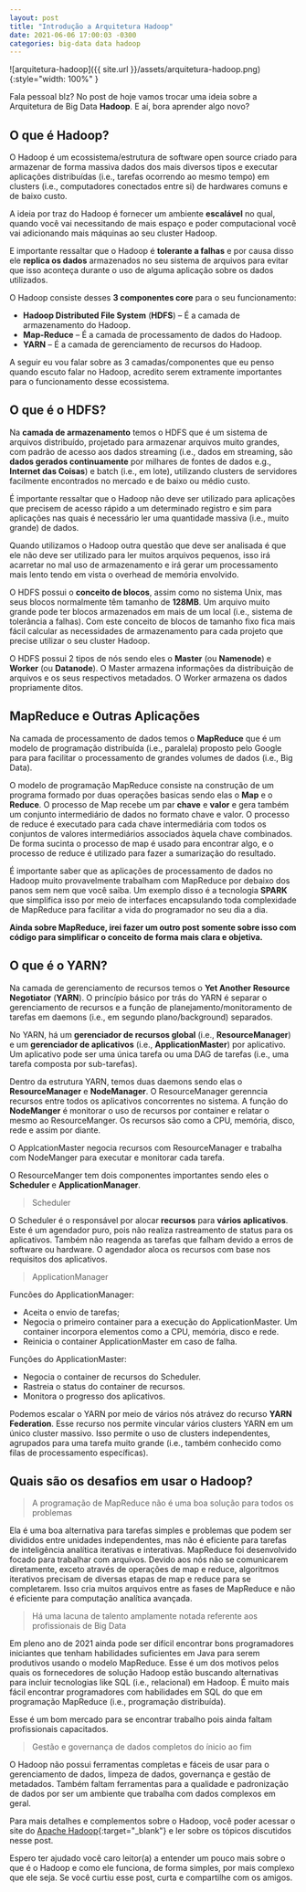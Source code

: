 ```yaml
---
layout: post
title: "Introdução a Arquitetura Hadoop"
date: 2021-06-06 17:00:03 -0300
categories: big-data data hadoop
---
```


![arquitetura-hadoop]({{ site.url }}/assets/arquitetura-hadoop.png){:style="width: 100%" }

Fala pessoal blz? No post de hoje vamos trocar uma ideia sobre a Arquitetura de Big Data __Hadoop__. E aí, bora aprender algo novo?

## O que é Hadoop?

O Hadoop é um ecossistema/estrutura de software open source criado para armazenar de forma massiva dados dos mais diversos tipos e executar aplicações distribuídas (i.e., tarefas ocorrendo ao mesmo tempo) em clusters (i.e., computadores conectados entre si) de hardwares comuns e de baixo custo.

A ideia por traz do Hadoop é fornecer um ambiente __escalável__ no qual, quando você vai necessitando de mais espaço e poder computacional você vai adicionando mais máquinas ao seu cluster Hadoop.

E importante ressaltar que o Hadoop é __tolerante a falhas__ e por causa disso ele __replica os dados__ armazenados no seu sistema de arquivos para evitar que isso aconteça durante o uso de alguma aplicação sobre os dados utilizados.

O Hadoop consiste desses __3 componentes core__ para o seu funcionamento:

* __Hadoop Distributed File System__ (__HDFS__) – É a camada de armazenamento do Hadoop.
* __Map-Reduce__ – É a camada de processamento de dados do Hadoop.
* __YARN__ – É a camada de gerenciamento de recursos do Hadoop.

A seguir eu vou falar sobre as 3 camadas/componentes que eu penso quando escuto falar no Hadoop, acredito serem extramente importantes para o funcionamento desse ecossistema.

## O que é o HDFS?

Na __camada de armazenamento__ temos o HDFS que é um sistema de arquivos distribuído, projetado para armazenar arquivos muito grandes, com padrão de acesso aos dados streaming (i.e., dados em streaming, são __dados gerados continuamente__ por milhares de fontes de dados e.g., __Internet das Coisas__) e batch (i.e., em lote), utilizando clusters de servidores facilmente encontrados no mercado e de baixo ou médio custo.

É importante ressaltar que o Hadoop não deve ser utilizado para aplicações que precisem de acesso rápido a um determinado registro e sim para aplicações nas quais é necessário ler uma quantidade massiva (i.e., muito grande) de dados.  

Quando utilizamos o Hadoop outra questão que deve ser analisada é que ele não deve ser utilizado para ler muitos arquivos pequenos, isso irá acarretar no mal uso de armazenamento e irá gerar um processamento mais lento tendo em vista o overhead de memória envolvido.

O HDFS possui o __conceito de blocos__, assim como no sistema Unix, mas seus blocos normalmente têm tamanho de __128MB__.  Um arquivo muito grande pode ter blocos armazenados em mais de um local (i.e., sistema de tolerância a falhas). Com este conceito de blocos de tamanho fixo fica mais fácil calcular as necessidades de armazenamento para cada projeto que precise utilizar o seu cluster Hadoop.

O HDFS possui 2 tipos de nós sendo eles o __Master__ (ou __Namenode__) e __Worker__ (ou __Datanode__).  O Master armazena informações da distribuição de arquivos e os seus respectivos metadados. O Worker armazena os dados propriamente ditos.

## MapReduce e Outras Aplicações

Na camada de processamento de dados temos o __MapReduce__ que é um modelo de programação distribuída (i.e., paralela) proposto pelo Google para para facilitar o processamento de grandes volumes de dados (i.e., Big Data).

O modelo de programação MapReduce consiste na construção de um programa formado por duas operações basicas sendo elas o __Map__ e o __Reduce__. O processo de Map recebe um par __chave__ e __valor__ e gera também um conjunto intermediário de dados no formato chave e valor. O processo de reduce é executado para cada chave intermediária com todos os conjuntos de valores intermediários associados àquela chave combinados. De forma sucinta o processo de map é usado para encontrar algo, e o processo de reduce é utilizado para fazer a sumarização do resultado.

É importante saber que as aplicações de processamento de dados no Hadoop muito provavelmente trabalham com MapReduce por debaixo dos panos sem nem que você saiba. Um exemplo disso é a tecnologia __SPARK__ que simplifica isso por meio de interfaces encapsulando toda complexidade de MapReduce para facilitar a vida do programador no seu dia a dia.

__Ainda sobre MapReduce, irei fazer um outro post somente sobre isso com código para simplificar o conceito de forma mais clara e objetiva.__

## O que é o YARN?

Na camada de gerenciamento de recursos temos o __Yet Another Resource Negotiator__ (__YARN__). O princípio básico por trás do YARN é separar o gerenciamento de recursos e a função de planejamento/monitoramento de tarefas em daemons (i.e., em segundo plano/background) separados.

No YARN, há um __gerenciador de recursos global__ (i.e., __ResourceManager__) e um __gerenciador de aplicativos__ (i.e., __ApplicationMaster__) por aplicativo. Um aplicativo pode ser uma única tarefa ou uma DAG de tarefas (i.e., uma tarefa composta por sub-tarefas).

Dentro da estrutura YARN, temos duas daemons sendo elas o __ResourceManager__ e __NodeManager__. O ResourceManager gerenncia recursos entre todos os aplicativos concorrentes no sistema. A função do __NodeManger__ é monitorar o uso de recursos por container e relatar o mesmo ao ResourceManger. Os recursos são como a CPU, memória, disco, rede e assim por diante.

O ApplcationMaster negocia recursos com ResourceManager e trabalha com NodeManger para executar e monitorar cada tarefa.

O ResourceManger tem dois componentes importantes sendo eles o __Scheduler__ e __ApplicationManager__.

> Scheduler

O Scheduler é o responsável por alocar __recursos__ para __vários aplicativos__. Este é um agendador puro, pois não realiza rastreamento de status para os aplicativos. Também não reagenda as tarefas que falham devido a erros de software ou hardware. O agendador aloca os recursos com base nos requisitos dos aplicativos.

> ApplicationManager

Funcões do ApplicationManager:

* Aceita o envio de tarefas;
* Negocia o primeiro container para a execução do ApplicationMaster. Um container incorpora elementos como a CPU, memória, disco e rede.
* Reinicia o container ApplicationMaster em caso de falha.

Funções do ApplicationMaster:

* Negocia o container de recursos do Scheduler.
* Rastreia o status do container de recursos.
* Monitora o progresso dos aplicativos.

Podemos escalar o YARN por meio de vários nós atrávez do recurso __YARN Federation__. Esse recurso nos permite vincular vários clusters YARN em um único cluster massivo. Isso permite o uso de clusters independentes, agrupados para uma tarefa muito grande (i.e., também conhecido como filas de processamento específicas).

## Quais são os desafios em usar o Hadoop?

> A programação de MapReduce não é uma boa solução para todos os problemas

Ela é uma boa alternativa para tarefas simples e problemas que podem ser divididos entre unidades independentes, mas não é eficiente para tarefas de inteligência analítica iterativas e interativas. MapReduce foi desenvolvido focado para trabalhar com arquivos. Devido aos nós não se comunicarem diretamente, exceto através de operações de map e reduce, algoritmos iterativos precisam de diversas etapas de map e reduce para se completarem. Isso cria muitos arquivos entre as fases de MapReduce e não é eficiente para computação analítica avançada.

> Há uma lacuna de talento amplamente notada referente aos profissionais de Big Data

Em pleno ano de 2021 ainda pode ser difícil encontrar bons programadores iniciantes que tenham habilidades suficientes em Java para serem produtivos usando o modelo MapReduce. Esse é um dos motivos pelos quais os fornecedores de solução Hadoop estão buscando alternativas para incluir tecnologias like SQL (i.e., relacional) em Hadoop. É muito mais fácil encontrar programadores com habilidades em SQL do que em programação MapReduce (i.e., programação distribuída).

Esse é um bom mercado para se encontrar trabalho pois ainda faltam profissionais capacitados.

> Gestão e governança de dados completos do ínicio ao fim

O Hadoop não possui ferramentas completas e fáceis de usar para o gerenciamento de dados, limpeza de dados, governança e gestão de metadados. Também faltam ferramentas para a qualidade e padronização de dados por ser um ambiente que trabalha com dados complexos em geral.

Para mais detalhes e complementos sobre o Hadoop, você poder acessar o site do [Apache Hadoop](https://hadoop.apache.org){:target="_blank"} e ler sobre os tópicos discutidos nesse post.

Espero ter ajudado você caro leitor(a) a entender um pouco mais sobre o que é o Hadoop e como ele funciona, de forma simples, por mais complexo que ele seja. Se você curtiu esse post, curta e compartilhe com os amigos.